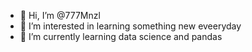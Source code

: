 - 👋 Hi, I’m @777Mnzl
- 👀 I’m interested in learning something new eveeryday
- 🌱 I’m currently learning data science and pandas

<!---
777Mnzl/777Mnzl is a ✨ special ✨ repository because its `README.md` (this file) appears on your GitHub profile.
You can click the Preview link to take a look at your changes.
--->

